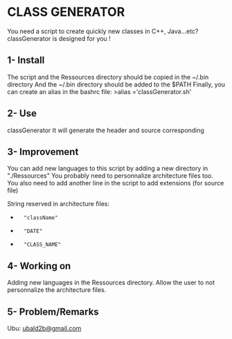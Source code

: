 CLASS GENERATOR
===============

You need a script to create quickly new classes in C++, Java...etc?
classGenerator is designed for you !

1- Install
----------
The script and the Ressources directory should be copied in the ~/.bin directory
And the ~/.bin directory should be added to the $PATH
Finally, you can create an alias in the bashrc file:
	>alias <commande>='classGenerator.sh'
			
2- Use
------
classGenerator <className> <language>
It will generate the header and source corresponding
	
3- Improvement
--------------
You can add new languages to this script by adding a new directory in "./Ressources"
You probably need to personnalize architecture files too.
You also need to add another line in the script to add extensions (for source file)
		
String reserved in architecture files:
*		"className"
*		"DATE"
*		"CLASS_NAME"
			
4- Working on
-------------
Adding new languages in the Ressources directory.
Allow the user to not personnalize the architecture files.
		
5- Problem/Remarks
------------------
Ubu: ubald2b@gmail.com
